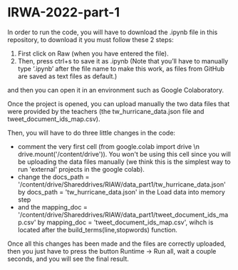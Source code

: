 # IRWA-2022-part-1
In order to run the code, you will have to download the .ipynb file in this repository, to download it you must follow these 2 steps:
1. First click on Raw (when you have entered the file).
2. Then, press ctrl+s to save it as .ipynb (Note that you’ll have to manually type ‘.ipynb’ after the file name to make this work, as files from GitHub are saved as text files as default.)

and then you can open it in an environment such as Google Colaboratory.

Once the project is opened, you can upload manually the two data files that were provided by the teachers (the tw_hurricane_data.json file and tweet_document_ids_map.csv).

Then, you will have to do three little changes in the code:
- comment the very first cell (from google.colab import drive \n drive.mount('/content/drive')). You won't be using this cell since you will be uploading the data files manually (we think this is the simplest way to run 'external' projects in the google colab).
- change the docs_path = '/content/drive/Shareddrives/RIAW/data_part1/tw_hurricane_data.json' by docs_path = 'tw_hurricane_data.json' in the Load data into memory step
- and the mapping_doc = '/content/drive/Shareddrives/RIAW/data_part1/tweet_document_ids_map.csv' by mapping_doc = 'tweet_document_ids_map.csv', wihch is located after the build_terms(line,stopwords) function.

Once all this changes has been made and the files are correctly uploaded, then you just have to press the button Runtime -> Run all, wait a couple seconds, and you will see the final result.
